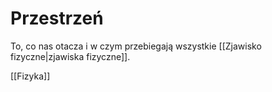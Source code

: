 # Przestrzeń
To, co nas otacza i w czym przebiegają wszystkie [[Zjawisko fizyczne|zjawiska fizyczne]].

[[Fizyka]]